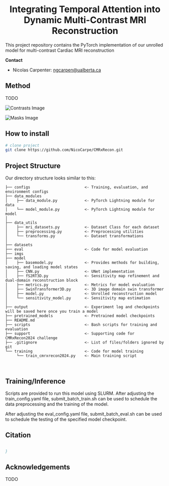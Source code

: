 <div align="center">    
 
# Integrating Temporal Attention into Dynamic Multi-Contrast MRI Reconstruction

</div>

This project repository contains the PyTorch implementation of our unrolled model for multi-contrast Cardiac MRI reconstruction

**Contact**
- Nicolas Carpenter: ngcarpen@ualberta.ca


## Method
TODO
  
![Contrasts Image](project/support/Task1&2_ContrastImageCMR.png "Contrasts and Views")

![Masks Image](project/support/Task1&2_MaskCMR.png "Undersampling Masks")


## How to install
```bash
# clone project   
git clone https://github.com/NicoCarpe/CMRxRecon.git
 ```

## Project Structure
Our directory structure looks similar to this:

```
├── configs                        <- Training, evaluation, and environment configs
├── data_modules           
│    ├── data_module.py            <- PyTorch Lightning module for data 
│    └── model_module.py           <- PyTorch Lightning module for model
│
├── data_utils       
│    ├── mri_datasets.py           <- Dataset Class for each dataset
│    ├── preprocessing.py          <- Preprocessing utilities
│    └── transforms.py             <- Dataset transformations        
│
├── datasets                    
├── eval                           <- Code for model evaluation
├── imgs                        
├── model    
│    ├── basemodel.py              <- Provides methods for building, saving, and loading model states
│    ├── CNN.py                    <- UNet implementation
│    ├── fS2RT3D.py                <- Sensitivity map refinement and dual-domain reconstruction block
│    ├── metrics.py                <- Metrics for model evaluation
│    ├── SwinTransformer3D.py      <- 3D image domain swin transformer
│    ├── model.py                  <- Unrolled reconstruction model
│    └── sensitivity_model.py      <- Sensitivity map estimation                    
│
├── output                         <- Experiment log and checkpoints will be saved here once you train a model
├── pretrained_models              <- Pretrained model checkpoints
├── README.md
├── scripts                        <- Bash scripts for training and evaluation
├── support                        <- Supporting code for CMRxRecon2024 challenge
├── .gitignore                     <- List of files/folders ignored by git
└── training                       <- Code for model training
     └── train_cmrxrecon2024.py    <- Main training script

```

<br>

## Training/Inference

Scripts are provided to run this model using SLURM. After adjusting the train_config.yaml file, submit_batch_train.sh can be used to schedule the data preprocessing and the training of the model.

After adjusting the eval_config.yaml file, submit_batch_eval.sh can be used to schedule the testing of the specified model checkpoint.

## Citation
```bibtex

}
```

## Acknowledgements
TODO

